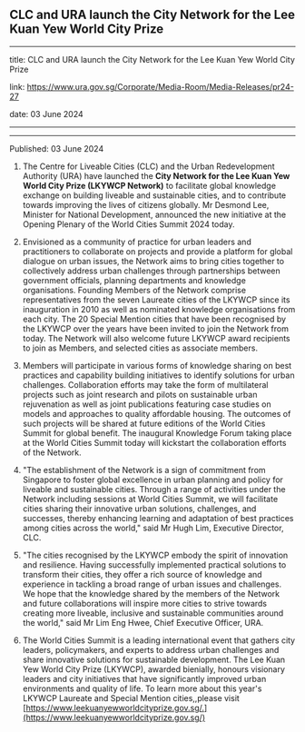 ## CLC and URA launch the City Network for the Lee Kuan Yew World City Prize

---

title: CLC and URA launch the City Network for the Lee Kuan Yew World City Prize

link: https://www.ura.gov.sg/Corporate/Media-Room/Media-Releases/pr24-27

date: 03 June 2024

---

---

Published: 03 June 2024

1. The Centre for Liveable Cities (CLC) and the Urban Redevelopment Authority (URA) have launched the **City Network for the Lee Kuan Yew World City Prize (LKYWCP Network)** to facilitate global knowledge exchange on building liveable and sustainable cities, and to contribute towards improving the lives of citizens globally. Mr Desmond Lee, Minister for National Development, announced the new initiative at the Opening Plenary of the World Cities Summit 2024 today.

2. Envisioned as a community of practice for urban leaders and practitioners to collaborate on projects and provide a platform for global dialogue on urban issues, the Network aims to bring cities together to collectively address urban challenges through partnerships between government officials, planning departments and knowledge organisations. Founding Members of the Network comprise representatives from the seven Laureate cities of the LKYWCP since its inauguration in 2010 as well as nominated knowledge organisations from each city. The 20 Special Mention cities that have been recognised by the LKYWCP over the years have been invited to join the Network from today. The Network will also welcome future LKYWCP award recipients to join as Members, and selected cities as associate members.

3. Members will participate in various forms of knowledge sharing on best practices and capability building initiatives to identify solutions for urban challenges. Collaboration efforts may take the form of multilateral projects such as joint research and pilots on sustainable urban rejuvenation as well as joint publications featuring case studies on models and approaches to quality affordable housing. The outcomes of such projects will be shared at future editions of the World Cities Summit for global benefit. The inaugural Knowledge Forum taking place at the World Cities Summit today will kickstart the collaboration efforts of the Network.

4. "The establishment of the Network is a sign of commitment from Singapore to foster global excellence in urban planning and policy for liveable and sustainable cities. Through a range of activities under the Network including sessions at World Cities Summit, we will facilitate cities sharing their innovative urban solutions, challenges, and successes, thereby enhancing learning and adaptation of best practices among cities across the world," said Mr Hugh Lim, Executive Director, CLC.

5. "The cities recognised by the LKYWCP embody the spirit of innovation and resilience. Having successfully implemented practical solutions to transform their cities, they offer a rich source of knowledge and experience in tackling a broad range of urban issues and challenges. We hope that the knowledge shared by the members of the Network and future collaborations will inspire more cities to strive towards creating more liveable, inclusive and sustainable communities around the world," said Mr Lim Eng Hwee, Chief Executive Officer, URA.

6. The World Cities Summit is a leading international event that gathers city leaders, policymakers, and experts to address urban challenges and share innovative solutions for sustainable development. The Lee Kuan Yew World City Prize (LKYWCP), awarded bienially, honours visionary leaders and city initiatives that have significantly improved urban environments and quality of life. To learn more about this year's LKYWCP Laureate and Special Mention cities,,please visit [https://www.leekuanyewworldcityprize.gov.sg/.](https://www.leekuanyewworldcityprize.gov.sg/)
